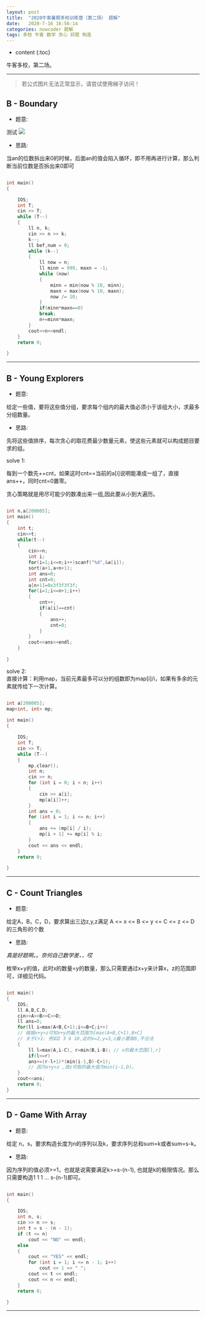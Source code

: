 ```yaml
---
layout: post
title:  "2020牛客暑期多校训练营（第二场） 题解"
date:   2020-7-16 16:56:14
categories: nowcoder 题解
tags: 多校 牛客 数学 贪心 好题 构造
---
```


* content
{:toc}

牛客多校，第二场。



---

> 若公式图片无法正常显示，请尝试使用梯子访问！

## B - Boundary

* 题意:  

测试 
<img src="https://latex.codecogs.com/svg.latex?x=%20\frac{y_1({x_2^2}%20+%20{y_2^2})-y_2({x_1^2}%20+%20{y_1^2})}{y_1x_2-y_2x_1}">


* 思路:  

当an的位数拆出来0的时候，后面an的值会陷入循环，即不用再进行计算，那么判断当前位数是否拆出来0即可

```c++

int main()
{

    IOS;
    int T;
    cin >> T;
    while (T--)
    {
        ll n, k;
        cin >> n >> k;
        k--;
        ll bef,num = 0;
        while (k--)
        {
            ll now = n;
            ll minn = 999, maxn = -1;
            while (now)
            {
                minn = min(now % 10, minn);
                maxn = max(now % 10, maxn);
                now /= 10;
            }
            if(minn*maxn==0)
            break;
            n+=minn*maxn;
        }
        cout<<n<<endl;
    }
    return 0;

}

``` 

---

## B - Young Explorers

* 题意:  

给定一些值，要将这些值分组，要求每个组内的最大值必须小于该组大小，求最多分组数量。

* 思路:  

先将这些值排序，每次贪心的取花费最少数量元素，使这些元素就可以构成题目要求的组。  

solve 1:  

每到一个数先++cnt，如果这时cnt==当前的a[i]说明能凑成一组了，直接ans++，同时cnt=0置零。  

贪心策略就是用尽可能少的数凑出来一组,因此要从小到大遍历。

```c++

int n,a[200005];
int main()
{
    int t;
    cin>>t;
    while(t--)
    {
        cin>>n;
        int i;
        for(i=1;i<=n;i++)scanf("%d",&a[i]);
        sort(a+1,a+n+1);
        int ans=0;
        int cnt=0;
        a[n+1]=0x3f3f3f3f;
        for(i=1;i<=n+1;i++)
        {
            cnt++;
            if(a[i]==cnt)
            {
                ans++;
                cnt=0;
            }
        }
        cout<<ans<<endl;
    }
    
}

```

solve 2:  
直接计算：利用map，当前元素最多可以分的组数即为map[i]/i，如果有多余的元素就传给下一次计算。

```c++

int a[200005]; 
map<int, int> mp; 
 
int main()
{

    IOS;
    int T;
    cin >> T;
    while (T--)
    {
        mp.clear();
        int n;
        cin >> n;
        for (int i = 0; i < n; i++)
        {
            cin >> a[i];
            mp[a[i]]++;
        }
        int ans = 0;
        for (int i = 1; i <= n; i++)
        {
            ans += (mp[i] / i);
            mp[i + 1] += mp[i] % i;
        }
        cout << ans << endl;
    }
    return 0;

}

``` 

---

## C - Count Triangles

* 题意:  

给定A，B，C，D，要求算出三边z,y,z满足 A <= x <= B <= y <= C <= z <= D 的三角形的个数

* 思路:  

*真是好题啊。。奈何自己数学差，，哎*

枚举x+y的值，此时x的数量=y的数量，那么只需要通过x+y来计算x，z的范围即可，详细见代码。

```c++

int main() 
{
    IOS;
    ll A,B,C,D;
    cin>>A>>B>>C>>D;
    ll ans=0;
    for(ll i=max(A+B,C+1);i<=B+C;i++)
    // 根据x+y>z可知x+y的最大范围为[max(A+B,C+1),B+C]
    // 关于C+1: 例如2 3 6 10,此时x=2,y=3,z最小要取6,不合法
    {
        ll l=max(A,i-C), r=min(B,i-B); // x的最大范围[l,r]
        if(l<=r)
        ans+=(r-l+1)*(min(i-1,D)-C+1); 
        // 因为x+y>z ,故z可取的最大值为min(i-1,D)。
    }
    cout<<ans;
    return 0;
}

```

---

## D - Game With Array

* 题意:  

给定 n，s，要求构造长度为n的序列以及k，要求序列总和sum=k或者sum=s-k。

* 思路:  

因为序列的值必须>=1，也就是说需要满足k>=s-(n-1), 也就是k的极限情况。那么只需要构造1 1 1 ... s-(n-1)即可。

```c++

int main()
{

    IOS;
    int n, s;
    cin >> n >> s;
    int t = s - (n - 1);
    if (t <= n)
        cout << "NO" << endl;
    else
    {
        cout << "YES" << endl;
        for (int i = 1; i <= n - 1; i++)
            cout << 1 << " ";
        cout << t << endl;
        cout << n << endl;
    }
    return 0;

}

```

---

